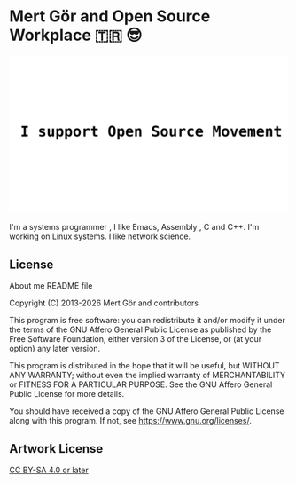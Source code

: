 # Mert Gör and Open Source Workplace 🇹🇷 😎

![Mert Gör](img/copyleft/opensource.png)

I'm a systems programmer , I like Emacs, Assembly , C and C++. I'm working on Linux systems. I like network science.

## License

About me README file

Copyright (C) 2013-2026 Mert Gör and contributors

This program is free software: you can redistribute it and/or modify
it under the terms of the GNU Affero General Public License as published
by the Free Software Foundation, either version 3 of the License, or
(at your option) any later version.

This program is distributed in the hope that it will be useful,
but WITHOUT ANY WARRANTY; without even the implied warranty of
MERCHANTABILITY or FITNESS FOR A PARTICULAR PURPOSE.  See the
GNU Affero General Public License for more details.

You should have received a copy of the GNU Affero General Public License
along with this program.  If not, see <https://www.gnu.org/licenses/>.

## Artwork License

[CC BY-SA 4.0 or later](by-sa.markdown)






